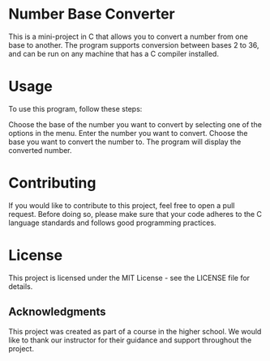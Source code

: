 # Number Base Converter
This is a mini-project in C that allows you to convert a number from one base to another. The program supports conversion between bases 2 to 36, and can be run on any machine that has a C compiler installed.

# Usage
To use this program, follow these steps:

Choose the base of the number you want to convert by selecting one of the options in the menu.
Enter the number you want to convert.
Choose the base you want to convert the number to.
The program will display the converted number.
# Contributing
If you would like to contribute to this project, feel free to open a pull request. Before doing so, please make sure that your code adheres to the C language standards and follows good programming practices.

# License
This project is licensed under the MIT License - see the LICENSE file for details.

## Acknowledgments
This project was created as part of a course in the higher school. We would like to thank our instructor for their guidance and support throughout the project.
